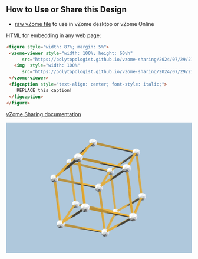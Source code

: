 
## How to Use or Share this Design

 - [raw vZome file](<https://raw.githubusercontent.com/polytopologist/vzome-sharing/main/2024/07/29/21-28-04-yellowcube/yellowcube.vZome>) to use in vZome desktop or vZome Online
 
 HTML for embedding in any web page:
 ```html
<figure style="width: 87%; margin: 5%">
  <vzome-viewer style="width: 100%; height: 60vh"
       src="https://polytopologist.github.io/vzome-sharing/2024/07/29/21-28-04-yellowcube/yellowcube.vZome" >
    <img  style="width: 100%"
       src="https://polytopologist.github.io/vzome-sharing/2024/07/29/21-28-04-yellowcube/yellowcube.png" >
  </vzome-viewer>
  <figcaption style="text-align: center; font-style: italic;">
     REPLACE this caption!
  </figcaption>
</figure>
 ```

[vZome Sharing documentation](https://vzome.github.io/vzome/sharing.html#how-it-works)

![Image](<yellowcube.png>)

